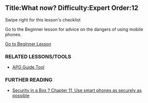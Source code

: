 Title:What now?
Difficulty:Expert
Order:12
---
<p>Swipe right for this lesson's checklist</p><p>Go to the Beginner lesson for advice on the dangers of using mobile phones.</p><a href="umbrella://lesson/mobile-phones/0" class="button green">Go to Beginner Lesson</a>
<h3>RELATED LESSONS/TOOLS</h3><p><ul><li><a href="umbrella://lesson/k9-&-apg">APG Guide Tool</a></li></ul></p><h3>FURTHER READING</h3><p><ul><li><a href="https://securityinabox.org/en/guide/smartphones">Security in a Box ? Chapter 11, Use smart phones as securely as possible</a></li></ul></p>